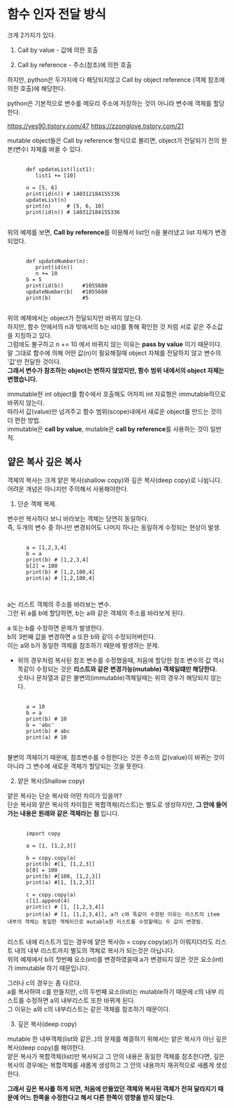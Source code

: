 # 함수 인자 전달 방식

크게 2가지가 있다.

1. Call by value - 값에 의한 호출

2. Call by reference - 주소(참조)에 의한 호출   
   
하지만, python은 두가지에 다 해당되지않고 Call by object reference (객체 참조에 의한 호출)에 해당한다. 

python은 기본적으로 변수를 메모리 주소에 저장하는 것이 아니라 변수에 객체를 할당한다.   

https://yes90.tistory.com/47
https://zzonglove.tistory.com/21
      
mutable object들은 Call by reference 형식으로 불리면, object가 전달되기 전의 원본(변수) 자체를 바꿀 수 있다.   
   
<pre>
   <code>
      def updateList(list1):
         list1 += [10]
      
      n = [5, 6]
      print(id(n)) # 140312184155336
      updateList(n)
      print(n)     # [5, 6, 10]
      print(id(n)) # 140312184155336
   </code>
</pre>
   
위의 예제를 보면, **Call by reference**를 이용해서 list인 n을 불러냈고 list 자체가 변경되었다.   
   
<pre>
   <code>
      def updateNumber(n):
         print(id(n))
         n += 10
      b = 5
      print(id(b))      #1055680
      updateNumber(b)   #1055680
      print(b)          #5
   </code>
</pre>
   
위의 예제에서는 object가 전달되지만 바뀌지 않는다.   
하지만, 함수 안에서의 n과 밖에서의 b는 id()를 통해 확인한 것 처럼 서로 같은 주소값을 지칭하고 있다.   
그럼에도 불구하고 n += 10 에서 바뀌지 않는 이유는 **pass by value** 이기 때문이다.   
말 그대로 함수에 의해 어떤 값(n)이 필요해질때 object 자체를 전달하지 않고 변수의 '값'만 전달한 것이다.      
**그래서 변수가 참조하는 object는 변하지 않았지만, 함수 범위 내에서의 object 자체는 변했습니다.**   
   
immutable한 int object를 함수에서 호출해도 어차피 int 자료형은 immutable하므로 바뀌지 않는다.    
따라서 값(value)만 넘겨주고 함수 범위(scope)내에서 새로운 object를 만드는 것이 더 편한 방법.   
immutable은 **call by value**, mutable은 **call by reference**를 사용하는 것이 일반적.   

## 얕은 복사 깊은 복사   
   
객체의 복사는 크게 얕은 복사(shallow copy)와 깊은 복사(deep copy)로 나뉩니다.   
어려운 개념은 아니지만 주의해서 사용해야한다.   
   
1. 단순 객체 복제.
   
변수만 복사하다 보니 바라보는 객체는 당연히 동일하다.   
즉, 두개의 변수 중 하나만 변경되어도 나머지 하나는 동일하게 수정되는 현상이 발생.   
   
<pre>
   <code>
      a = [1,2,3,4]
      b = a
      print(b) # [1,2,3,4]
      b[2] = 100
      print(b) # [1,2,100,4]
      print(a) # [1,2,100,4]
      
   </code>
</pre>
   
a는 리스트 객체의 주소를 바라보는 변수.   
그런 뒤 a를 b에 할당하면, b는 a와 같은 객체의 주소를 바라보게 된다.   
   
a 또는 b를 수정하면 문제가 발생한다.   
b의 3번째 값을 변경하면 a 또한 b와 같이 수정되어버린다.   
이는 a와 b가 동일한 객체를 참조하기 때문에 발생하는 문제.   
   
* 위의 경우처럼 복사된 참조 변수를 수정했을때, 처음에 할당한 참조 변수의 값 역시 똑같이 수정되는 것은 **리스트와 같은 변경가능(mutable) 객체일떄만 해당한다.**     
숫자나 문자열과 같은 불변의(immutable)객체일때는 위의 경우가 해당되지 않는다.   

<pre>
   <code>
      a = 10
      b = a
      print(b) # 10 
      b = 'abc' 
      print(b) # abc
      print(a) # 10
   </code>
</pre>
  
불변의 객체이기 때문에, 참조변수를 수정한다는 것은 주소의 값(value)이 바뀌는 것이 아니라 그 변수에 새로운 객체가 할당되는 것을 뜻한다.   
   
2. 얕은 복사(Shallow copy)   
   
얕은 복사는 단순 복사와 어떤 차이가 있을까?   
단순 복사와 얕은 복사의 차이점은 복합객체(리스트)는 별도로 생성하지만, **그 안에 들어가는 내용은 원래와 같은 객체라는 점** 입니다.   
   
<pre>
   <code>
      import copy

      a = [1, [1,2,3]]
      
      b = copy.copy(a)
      print(b) #[1, [1,2,3]]
      b[0] = 100
      print(b) #[100, [1,2,3]]
      print(a) #[1, [1,2,3]]
      
      c = copy.copy(a)
      c[1].append(4)
      print(c) # [1, [1,2,3,4]]
      print(a) # [1, [1,2,3,4]], a가 c와 똑같이 수정된 이유는 리스트의 item 내부의 객체는 동일한 객체이므로 mutable한 리스트를 수정할때는 두 값이 변경됨.   
   </code>
</pre>
   
리스트 내에 리스트가 있는 경우에 얕은 복사(b = copy.copy(a))가 이뤄지더라도 리스트 내의 내부 리스트까지 별도의 객체로 복사가 되는것은 아닙니다.   
위의 예제에서 b의 첫번째 요소(int)를 변경하였을때 a가 변경되지 않은 것은 요소(int)가 immutable 하기 때문입니다.   
   
그러나 c의 경우는 좀 다르다.   
a를 복사하여 c를 만들지만, c의 두번째 요소(list)는 mutable하기 때문에 c의 내부 리스트를 수정하면 a의 내부리스트 또한 바뀌게 된다.   
그 이유는 a와 c의 내부리스트는 같은 객체를 참조하기 때문이다.   
   
3. 깊은 복사(deep copy)   
   
mutable 한 내부객체(list와 같은..)의 문제를 해결하기 위해서는 얕은 복사가 아닌 깊은 복사(deep copy)를 해야한다.   
얕은 복사가 복합객체(list)만 복사되고 그 안의 내용은 동일한 객체를 참조한다면, 깊은 복사의 경우에는 복합객체를 새롭게 생성하고 그 안의 내용까지 재귀적으로 새롭게 생성한다.   
   
**그래서 깊은 복사를 하게 되면, 처음에 만들었던 객체와 복사된 객체가 전혀 달라지기 때문에 어느 한쪽을 수정한다고 해서 다른 한쪽이 영향을 받지 않는다.**
   
   
